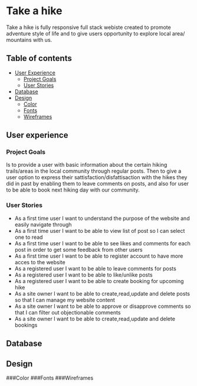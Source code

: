 # Take a hike

Take a hike is fully responsive full stack webiste created to promote adventure style of life and to give users opportunity to explore local area/ mountains with us.

## Table of contents
- [User Experience](#user-experience)
	- [Project Goals](#project-goals)
	- [User Stories](#user-stories)
- [Database](#database)
- [Design](#design)
  - [Color](#color)
  - [Fonts](#fonts)
  - [Wireframes](#wireframes)
## User experience
### Project Goals
Is to provide a user with basic information about the certain hiking trails/areas in the local community through regular posts. Then to give a user option to express their sattisfaction/disfattisaction with the hikes they did in past by enabling them to leave comments on posts, and also for user to be able to book next hiking day with our community.
### User Stories
- As a first time user I want to understand the purpose of the website and easily navigate through
- As a first time user I want to be able to view list of post so I can select one to read
- As a first time user I want to be able to see likes and comments for each post in order to get some feedback from other users
- As a first time user I want to be able to register account to have more acces to the website
- As a registered user I want to be able to leave comments for posts
- As a registered user I want to be able to like/unlike posts
- As a registered user I want to be able to create booking for upcoming hike
- As a site owner I want to be able to create,read,update and delete posts so that I can manage my website content
- As a site owner I want to be able to approve or disapprove comments so that I can filter out objectionable comments
- As a site owner I want to be able to create,read,update and delete bookings
## Database
## Design
###Color
###Fonts
###Wireframes
